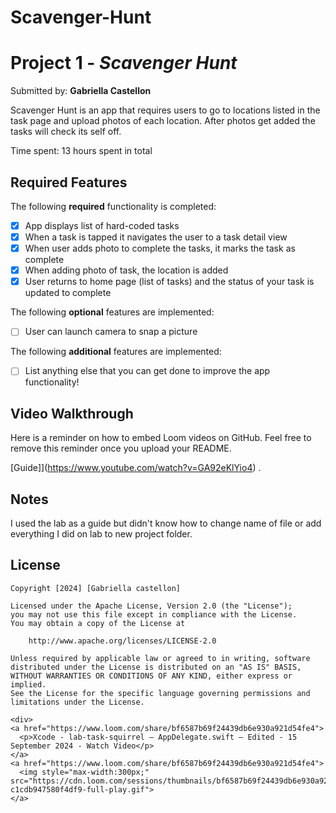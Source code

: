 # Scavenger-Hunt
# Project 1 - *Scavenger Hunt*

Submitted by: **Gabriella Castellon**

Scavenger Hunt is an app that requires users to go to locations listed in the task page and upload photos of each location. After photos get added the tasks will check its self off.

Time spent: 13 hours spent in total

## Required Features

The following **required** functionality is completed:

- [x] App displays list of hard-coded tasks
- [x] When a task is tapped it navigates the user to a task detail view
- [x] When user adds photo to complete the tasks, it marks the task as complete
- [x] When adding photo of task, the location is added
- [x] User returns to home page (list of tasks) and the status of your task is updated to complete
 
The following **optional** features are implemented:

- [ ] User can launch camera to snap a picture	

The following **additional** features are implemented:

- [ ] List anything else that you can get done to improve the app functionality!

## Video Walkthrough

Here is a reminder on how to embed Loom videos on GitHub. Feel free to remove this reminder once you upload your README. 

[Guide]](https://www.youtube.com/watch?v=GA92eKlYio4) .

## Notes

I used the lab as a guide but didn't know how to change name of file or add everything I did on lab to new project folder.

## License

    Copyright [2024] [Gabriella castellon]

    Licensed under the Apache License, Version 2.0 (the "License");
    you may not use this file except in compliance with the License.
    You may obtain a copy of the License at

        http://www.apache.org/licenses/LICENSE-2.0

    Unless required by applicable law or agreed to in writing, software
    distributed under the License is distributed on an "AS IS" BASIS,
    WITHOUT WARRANTIES OR CONDITIONS OF ANY KIND, either express or implied.
    See the License for the specific language governing permissions and
    limitations under the License.

    <div>
    <a href="https://www.loom.com/share/bf6587b69f24439db6e930a921d54fe4">
      <p>Xcode - lab-task-squirrel — AppDelegate.swift — Edited - 15 September 2024 - Watch Video</p>
    </a>
    <a href="https://www.loom.com/share/bf6587b69f24439db6e930a921d54fe4">
      <img style="max-width:300px;" src="https://cdn.loom.com/sessions/thumbnails/bf6587b69f24439db6e930a921d54fe4-c1cdb947580f4df9-full-play.gif">
    </a>
  </div>
